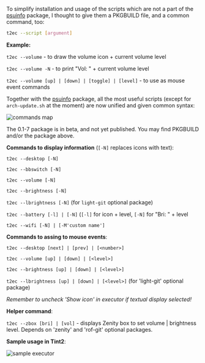 To simplify installation and usage of the scripts which are not a part of the [psuinfo](https://github.com/nwg-piotr/psuinfo) package, I thought to give them a PKGBUILD file, and a common command, too:

```bash
t2ec --script [argument]
```

**Example:**

`t2ec --volume` - to draw the volume icon + current volume level

`t2ec --volume -N` - to print "Vol: " + current volume level

`t2ec --volume [up] | [down] | [toggle] | [level]` - to use as mouse event commands

Together with the [psuinfo](https://github.com/nwg-piotr/psuinfo) package, all the most useful scripts (except for `arch-update.sh` at the moment) are now unified and given common syntax:

![commands map](http://nwg.pl/wiki-tint2-executors/my-panels-231118.png)

The 0.1-7 package is in beta, and not yet published. You may find PKGBUILD and/or the package above.

**Commands to display information** (`[-N]` replaces icons with text):

`t2ec --desktop [-N]`

`t2ec --bbswitch [-N]`

`t2ec --volume [-N]`

`t2ec --brightness [-N]`

`t2ec --lbrightness [-N]` (for `light-git` optional package)

`t2ec --battery [-l] | [-N]` (`[-l]` for icon + level, `[-N]` for "Bri: " + level

`t2ec --wifi [-N] | [-M'custom name']`

**Commands to assing to mouse events**:

`t2ec --desktop [next] | [prev] | [<number>]`

`t2ec --volume [up] | [down] | [<level>]`

`t2ec --brightness [up] | [down] | [<level>]`

`t2ec --lbrightness [up] | [down] | [<level>]` (for 'light-git' optional package)


*Remember to uncheck 'Show icon' in executor if textual display selected!*

**Helper command**:

`t2ec --zbox [bri] | [vol]` - displays Zenity box to set volume | brightness level. Depends on 'zenity' and 'rof-git' optional packages.

**Sample usage in Tint2**:

![sample executor](http://nwg.pl/wiki-tint2-executors/tint2conf-commented.png)
